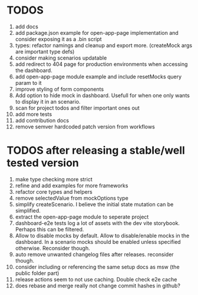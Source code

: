 # TODOS

1. add docs
1. add package.json example for open-app-page implementation and consider exposing it as a .bin script
1. types: refactor namings and cleanup and export more. (createMock args are important type defs)
1. consider making scenarios updatable
1. add redirect to 404 page for production environments when accessing the dashboard.
1. add open-app-page module example and include resetMocks query param to it
1. improve styling of form components
1. Add option to hide mock in dashboard. Usefull for when one only wants to display it in an scenario.
1. scan for project todos and filter important ones out
1. add more tests
1. add contribution docs
1. remove semver hardcoded patch version from workflows

# TODOS after releasing a stable/well tested version

1. make type checking more strict
1. refine and add examples for more frameworks
1. refactor core types and helpers
1. remove selectedValue from mockOptions type
1. simplify createScenario. I believe the initial state mutation can be simplified.
1. extract the open-app-page module to seperate project
1. dashboard-e2e tests log a lot of assets with the dev vite storybook. Perhaps this can be filtered.
1. Allow to disable mocks by default. Allow to disable/enable mocks in the dashboard.
   In a scenario mocks should be enabled unless specified otherwise. Reconsider though.
1. auto remove unwanted changelog files after releases. reconsider though.
1. consider including or referencing the same setup docs as msw (the public folder part)
1. release actions seem to not use caching. Double check e2e cache
1. does rebase and merge really not change commit hashes in github?
